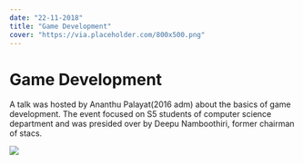 ```yaml
---
date: "22-11-2018"
title: "Game Development"
cover: "https://via.placeholder.com/800x500.png"
---
```

# Game Development

A talk was hosted by Ananthu Palayat(2016 adm) about the basics of game development. The event focused on S5 students of computer science department and was presided over by Deepu Namboothiri, former chairman of stacs.

![](https://user-images.githubusercontent.com/47708978/88577209-46b81e80-d064-11ea-8840-9f0db78d95ac.jpg)